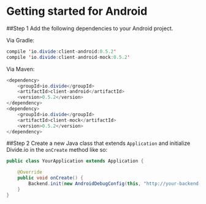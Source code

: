 Getting started for Android
===========
##Step 1
Add the following dependencies to your Android project.

Via Gradle:

```java
compile 'io.divide:client-android:0.5.2'
compile 'io.divide:client-android-mock:0.5.2'
```
Via Maven:

```java
<dependency>
    <groupId>io.divide</groupId>
    <artifactId>client-android</artifactId>
    <version>0.5.2</version>
</dependency>
<dependency>
    <groupId>io.divide</groupId>
    <artifactId>client-mock</artifactId>
    <version>0.5.2</version>
</dependency>
```
##Step 2
Create a new Java class that extends `Application` and initialize Divide.io in the `onCreate` method like so:
```java
public class YourApplication extends Application {

	@Override
	public void onCreate() {
		Backend.init(new AndroidDebugConfig(this, "http://your-backend-server.appspot.com/api/", ""));
	}
}
```
